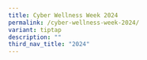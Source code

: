 ```yaml
---
title: Cyber Wellness Week 2024
permalink: /cyber-wellness-week-2024/
variant: tiptap
description: ""
third_nav_title: "2024"
---
```

